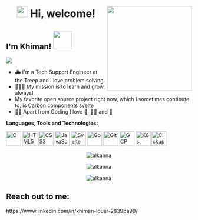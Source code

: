 <h1 align="center"><img src="https://emojis.slackmojis.com/emojis/images/1597320283/10003/catjam.gif?1597320283" width="30" /> Hi, welcome! 
<img align='right' src="https://media0.giphy.com/media/nm6266UyRc2EnfpAo8/giphy.gif" width="230">
<h2> I'm Khiman! <img src="https://media2.giphy.com/media/26FmQ6EOvLxp6cWyY/giphy.gif" width="50"></h2>
 
 ![](https://komarev.com/ghpvc/?username=alkanna)
 
- 🚑 I'm a Tech Support Engineer at the Treep and I love problem solving.
- 🏃🏻‍♀️ My mission is to learn and grow, always!
- My favorite open source project right now, which I sometimes contibute to, is [Carbon components svelte](https://github.com/carbon-design-system/carbon-components-svelte)
- ✌🏻 Apart from Coding I love 🚵, 🧗‍♂️ and 🎸</p>

 
 **Languages, Tools and Technologies:**
 
 
 <a href="https://en.wikipedia.org/wiki/C_(programming_language)" title="C"><img src="https://github.com/get-icon/geticon/raw/master/icons/c.svg" alt="C" width="40px"  height="40px"></a>
 <a href="https://www.w3.org/TR/html5/" title="HTML5"><img src="https://github.com/get-icon/geticon/raw/master/icons/html-5.svg" alt="HTML5" width="40px" height="40px"></a>
 <a href="https://www.w3.org/TR/CSS/" title="CSS3"><img src="https://github.com/get-icon/geticon/raw/master/icons/css-3.svg" alt="CSS3" width="40px" height="40px"></a>
 <a href="https://developer.mozilla.org/en-US/docs/Web/JavaScript" title="JavaScript"><img src="https://github.com/get-icon/geticon/raw/master/icons/javascript.svg"  alt="JavaScript" width="40px" height="40px"></a>
 <a href="https://svelte.dev" title="Svelte"><img src="https://github.com/get-icon/geticon/raw/master/icons/svelte-icon.svg"  alt="Svelte" width="40px" height="40px"></a>
 <a href="https://go.dev" title="Go"><img src="https://github.com/get-icon/geticon/raw/master/icons/go.svg"  alt="Go" width="40px" height="40px"></a>
 <a href="https://git-scm.com/" title="Git"><img src="https://github.com/get-icon/geticon/raw/master/icons/git-icon.svg" alt="Git" width="40px" height="40px"></a>
 <a href="https://cloud.google.com/" title="GCP"><img src="https://github.com/get-icon/geticon/raw/master/icons/google-cloud.svg" alt="GCP" width="40px" height="40px"></a>
 <a href="https://kubernetes.io" title="K8s"><img src="https://github.com/get-icon/geticon/raw/master/icons/kubernetes.svg" alt="K8s" width="40px" height="40px"></a>
 <a href="https://clickup.com" title="Clickup"><img src="https://clickup.com/landing/images/brand-assets/logo-symbol-color.svg" alt="Clickup" width="40px" height="40px"></a>



<p align="center"> <img align="center" src="https://github-readme-stats.vercel.app/api/top-langs/?username=alkanna&theme=blue-green" alt="alkanna" /></p>

<p align="center"> <img align="center" src="https://github-readme-stats.vercel.app/api?username=alkanna&show_icons=true&theme=radical" alt="alkanna" /></p>

<p align="center"><img align="center" src="https://github-readme-streak-stats.herokuapp.com/?user=alkanna&show_icons=true&theme=tokyonight_duo" alt="alkanna" /></p>

<h2> Reach out to me: </h2>
https://www.linkedin.com/in/khiman-louer-2839ba99/
